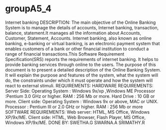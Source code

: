 # groupA5_4
Internet banking DESCRIPTION: 
The main objective of the Online Banking System is to manage the details of accounts, Internet banking, transaction, balance, statement.It manages all the information about Accounts, Customer, Statement, Accounts. Internet banking, also known as online banking, e-banking or virtual banking, is an electronic payment system that enables customers of a bank or other financial institution to conduct a range of financial transactions.This Software Requirement Specification(SRS) reports the requirements of internet banking. It helps to provide banking services through online to the users. The purpose of this document is to present a detailed description of the Online Banking System. It will explain the purpose and features of the system, what the system will do, the constraints under which it must operate and how the system will react to external stimuli. REQUIREMENTS: HARDWARE REQUIREMENTS: Server Side: Operating System : Windows 9x/xp ,Windows ME  Processor :Pentium 3.0 GHz or higher.  RAM : 256 Mb or more.  Hard Drive : 10 GB or more.
Client side: Operating System : Windows 9x or above, MAC or UNIX.
Processor : Pentium III or 2.0 GHz or higher.
RAM : 256 Mb or more SOFTWARE REQUIREMENTS: Web server: HTML, MS Office, Windows XP/9x/ME. Client side: HTML, Web Browser, Flash Player, MS Office, Windows XP/9x/ME.
DONE BY: SWETHA.G SWARNA.A SRIMATHY.R
